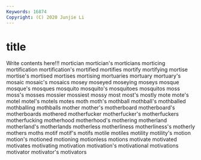 ```yaml
---
Keywords: 16874
Copyright: (C) 2020 Junjie Li
---
```


# title

Write contents here!!!
mortician 
mortician's 
morticians
morticing 
mortification 
mortification's 
mortified 
mortifies 
mortify 
mortifying 
mortise 
mortise's 
mortised
mortises 
mortising 
mortuaries 
mortuary 
mortuary's 
mosaic 
mosaic's 
mosaics 
mosey 
moseyed
moseying 
moseys 
mosque 
mosque's 
mosques 
mosquito 
mosquito's 
mosquitoes 
mosquitos 
moss
moss's 
mosses 
mossier 
mossiest 
mossy 
most 
most's 
mostly 
mote 
mote's
motel 
motel's 
motels 
motes 
moth 
moth's 
mothball 
mothball's 
mothballed 
mothballing
mothballs 
mother 
mother's 
motherboard 
motherboard's 
motherboards 
mothered 
motherfucker 
motherfucker's 
motherfuckers
motherfucking 
motherhood 
motherhood's 
mothering 
motherland 
motherland's 
motherlands 
motherless 
motherliness 
motherliness's
motherly 
mothers 
moths 
motif 
motif's 
motifs 
motile 
motiles 
motility 
motility's
motion 
motion's 
motioned 
motioning 
motionless 
motions 
motivate 
motivated 
motivates 
motivating
motivation 
motivation's 
motivational 
motivations 
motivator 
motivator's 
motivators 
